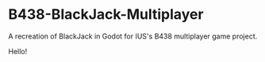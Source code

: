 # B438-BlackJack-Multiplayer
A recreation of BlackJack in Godot for IUS's B438 multiplayer game project.

Hello!
